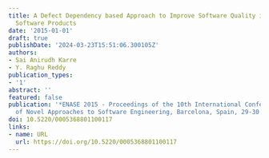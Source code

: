 ```yaml
---
title: A Defect Dependency based Approach to Improve Software Quality in Integrated
  Software Products
date: '2015-01-01'
draft: true
publishDate: '2024-03-23T15:51:06.300105Z'
authors:
- Sai Anirudh Karre
- Y. Raghu Reddy
publication_types:
- '1'
abstract: ''
featured: false
publication: '*ENASE 2015 - Proceedings of the 10th International Conference on Evaluation
  of Novel Approaches to Software Engineering, Barcelona, Spain, 29-30 April, 2015*'
doi: 10.5220/0005368801100117
links:
- name: URL
  url: https://doi.org/10.5220/0005368801100117
---
```


